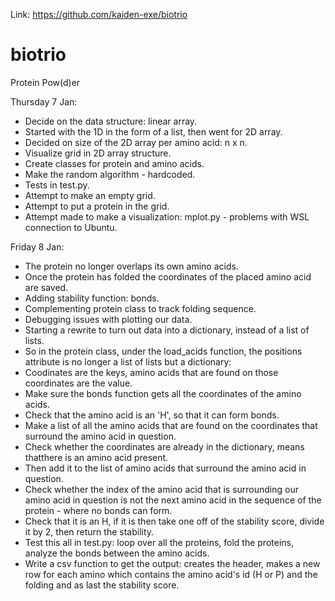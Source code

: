 Link: https://github.com/kaiden-exe/biotrio

# biotrio
Protein Pow(d)er

Thursday 7 Jan:
* Decide on the data structure: linear array.
* Started with the 1D in the form of a list, then went for 2D array.
* Decided on size of the 2D array per amino acid: n x n.
* Visualize grid in 2D array structure.
* Create classes for protein and amino acids.
* Make the random algorithm - hardcoded.
* Tests in test.py.
* Attempt to make an empty grid.
* Attempt to put a protein in the grid.
* Attempt made to make a visualization: mplot.py - problems with WSL connection to Ubuntu.

Friday 8 Jan:
* The protein no longer overlaps its own amino acids.
* Once the protein has folded the coordinates of the placed amino acid are saved.
* Adding stability function: bonds.
* Complementing protein class to track folding sequence.
* Debugging issues with plotting our data.
* Starting a rewrite to turn out data into a dictionary, instead of a list of lists.
* So in the protein class, under the load_acids function, the positions attribute is no longer a list of lists but a dictionary:
* Coodinates are the keys, amino acids that are found on those coordinates are the value.
* Make sure the bonds function gets all the coordinates of the amino acids.
* Check that the amino acid is an 'H', so that it can form bonds.
* Make a list of all the amino acids that are found on the coordinates that surround the amino acid in question.
* Check whether the coordinates are already in the dictionary, means thatthere is an amino acid present.
* Then add it to the list of amino acids that surround the amino acid in question.
* Check whether the index of the amino acid that is surrounding our amino acid in question is not the next amino acid in the sequence of the protein - where no bonds can form.
* Check that it is an H, if it is then take one off of the stability score, divide it by 2, then return the stability.
* Test this all in test.py: loop over all the proteins, fold the proteins, analyze the bonds between the amino acids.
* Write a csv function to get the output: creates the header, makes a new row for each amino which contains the amino acid's id (H or P) and the folding and as last the stability score.
